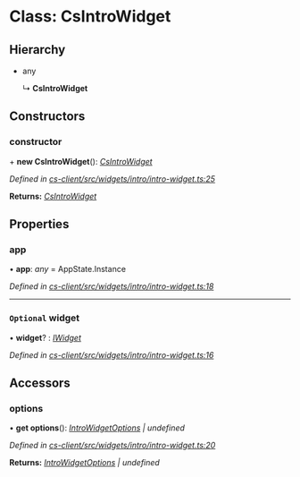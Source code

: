 # Class: CsIntroWidget

## Hierarchy

* any

  ↳ **CsIntroWidget**

## Constructors

###  constructor

\+ **new CsIntroWidget**(): *[CsIntroWidget](_cs_client_src_widgets_intro_intro_widget_.csintrowidget.md)*

*Defined in [cs-client/src/widgets/intro/intro-widget.ts:25](https://github.com/RichardHovenkamp/csnext/blob/eefa977/packages/cs-client/src/widgets/intro/intro-widget.ts#L25)*

**Returns:** *[CsIntroWidget](_cs_client_src_widgets_intro_intro_widget_.csintrowidget.md)*

## Properties

###  app

• **app**: *any* =  AppState.Instance

*Defined in [cs-client/src/widgets/intro/intro-widget.ts:18](https://github.com/RichardHovenkamp/csnext/blob/eefa977/packages/cs-client/src/widgets/intro/intro-widget.ts#L18)*

___

### `Optional` widget

• **widget**? : *[IWidget](../interfaces/_cs_core_src_widget_widget_.iwidget.md)*

*Defined in [cs-client/src/widgets/intro/intro-widget.ts:16](https://github.com/RichardHovenkamp/csnext/blob/eefa977/packages/cs-client/src/widgets/intro/intro-widget.ts#L16)*

## Accessors

###  options

• **get options**(): *[IntroWidgetOptions](_cs_client_src_widgets_intro_intro_widget_options_.introwidgetoptions.md) | undefined*

*Defined in [cs-client/src/widgets/intro/intro-widget.ts:20](https://github.com/RichardHovenkamp/csnext/blob/eefa977/packages/cs-client/src/widgets/intro/intro-widget.ts#L20)*

**Returns:** *[IntroWidgetOptions](_cs_client_src_widgets_intro_intro_widget_options_.introwidgetoptions.md) | undefined*
